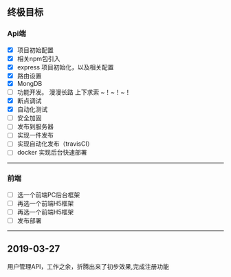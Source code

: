 
## 终极目标

### Api端 
- [x] 项目初始配置
- [x] 相关npm包引入
- [x] express 项目初始化，以及相关配置     
- [x] 路由设置
- [x] MongDB
- [ ] 功能开发。  漫漫长路  上下求索 ~！~！~！
- [x] 断点调试  
- [x] 自动化测试
- [ ] 安全加固
- [ ] 发布到服务器
- [ ] 实现一件发布
- [ ] 实现自动化发布（travisCI） 
- [ ] docker 实现后台快速部署

----
### 前端
- [ ]  选一个前端PC后台框架
- [ ]  再选一个前端H5框架
- [ ]  再选一个前端H5框架
- [ ]  发布部署

----


## 2019-03-27  
  用户管理API，工作之余，折腾出来了初步效果,完成注册功能


